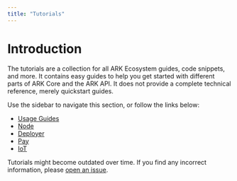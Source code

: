 ```yaml
---
title: "Tutorials"
---
```


# Introduction

The tutorials are a collection for all ARK Ecosystem guides, code snippets, and more. It contains easy guides to help you get started with different parts of ARK Core and the ARK API. It does not provide a complete technical reference, merely quickstart guides.

Use the sidebar to navigate this section, or follow the links below:

- [Usage Guides](/tutorials/usage-guides/)
- [Node](/tutorials/node/)
- [Deployer](/tutorials/deployer/)
- [Pay](/tutorials/pay)
- [IoT](/tutorials/iot)

Tutorials might become outdated over time. If you find any incorrect information, please [open an issue](https://github.com/ARKEcosystem/docs/issues).